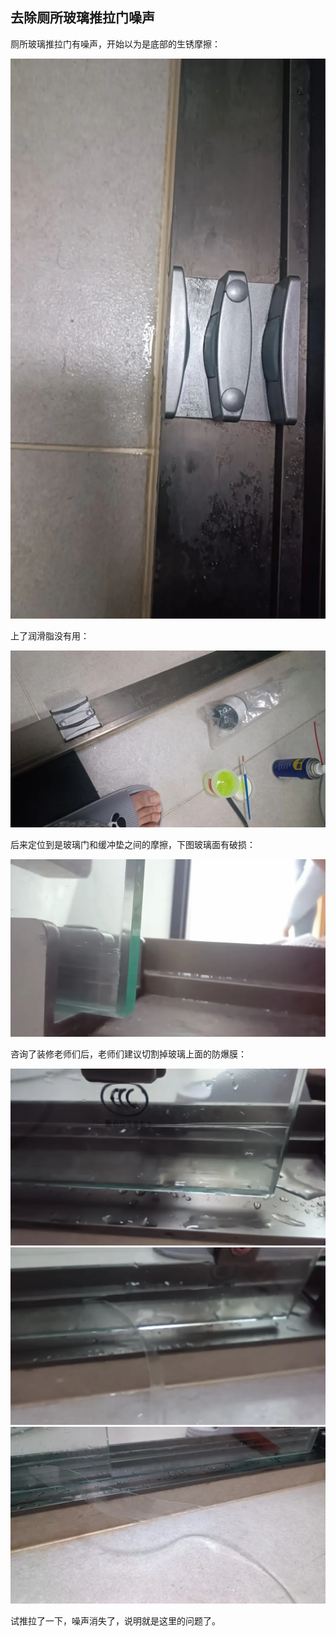 ## 去除厕所玻璃推拉门噪声
厕所玻璃推拉门有噪声，开始以为是底部的生锈摩擦：

![摩擦](../images/3-维修家具/00-去除厕所玻璃推拉门噪声/摩擦.webp)

上了润滑脂没有用：

![上润滑](../images/3-维修家具/00-去除厕所玻璃推拉门噪声/上润滑.webp)

后来定位到是玻璃门和缓冲垫之间的摩擦，下图玻璃面有破损：

![磨损](../images/3-维修家具/00-去除厕所玻璃推拉门噪声/磨损.webp)

咨询了装修老师们后，老师们建议切割掉玻璃上面的防爆膜：

![切割](../images/3-维修家具/00-去除厕所玻璃推拉门噪声/切割.webp)
![切割1](../images/3-维修家具/00-去除厕所玻璃推拉门噪声/切割1.webp)
![切割2](../images/3-维修家具/00-去除厕所玻璃推拉门噪声/切割2.webp)

试推拉了一下，噪声消失了，说明就是这里的问题了。
